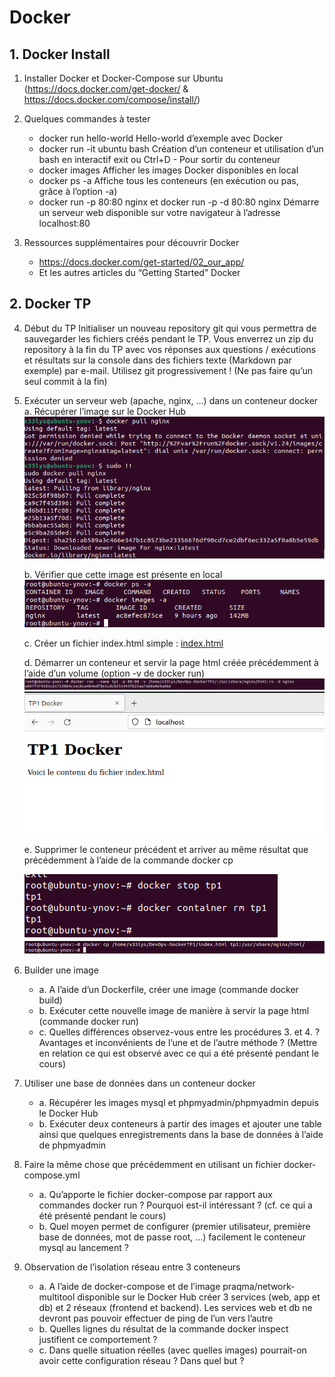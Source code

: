 # Docker

## 1. Docker Install

1. Installer Docker et Docker-Compose sur Ubuntu (https://docs.docker.com/get-docker/ &
   https://docs.docker.com/compose/install/)

2. Quelques commandes à tester
   - docker run hello-world
   Hello-world d’exemple avec Docker
   - docker run -it ubuntu bash
   Création d’un conteneur et utilisation d’un bash en interactif
   exit ou Ctrl+D - Pour sortir du conteneur
   - docker images
   Afficher les images Docker disponibles en local
   - docker ps -a
   Affiche tous les conteneurs (en exécution ou pas, grâce à l’option -a)
   - docker run -p 80:80 nginx et docker run -p -d 80:80 nginx
   Démarre un serveur web disponible sur votre navigateur à l’adresse
   localhost:80

3. Ressources supplémentaires pour découvrir Docker
   - https://docs.docker.com/get-started/02_our_app/
   - Et les autres articles du “Getting Started” Docker

## 2. Docker TP

4. Début du TP
   Initialiser un nouveau repository git qui vous permettra de sauvegarder les fichiers
   créés pendant le TP. Vous enverrez un zip du repository à la fin du TP avec vos
   réponses aux questions / exécutions et résultats sur la console dans des fichiers
   texte (Markdown par exemple) par e-mail.
   Utilisez git progressivement ! (Ne pas faire qu’un seul commit à la fin)

5. Exécuter un serveur web (apache, nginx, …) dans un conteneur docker
   a. Récupérer l’image sur le Docker Hub
![img.png](img.png)

   b. Vérifier que cette image est présente en local
![img_1.png](img_1.png)

   c. Créer un fichier index.html simple : [index.html](webSite/index.html)

   d. Démarrer un conteneur et servir la page html créée précédemment à l’aide
   d’un volume (option -v de docker run)
   ![img_3.png](img_3.png)
   ![img_2.png](img_2.png)

   e. Supprimer le conteneur précédent et arriver au même résultat que
   précédemment à l’aide de la commande docker cp

   ![img_4.png](img_4.png)
   ![img_5.png](img_5.png)

6. Builder une image
   - a. A l’aide d’un Dockerfile, créer une image (commande docker build)
   - b. Exécuter cette nouvelle image de manière à servir la page html (commande
   docker run)
   - c. Quelles différences observez-vous entre les procédures 3. et 4. ? Avantages
   et inconvénients de l’une et de l’autre méthode ? (Mettre en relation ce qui est
   observé avec ce qui a été présenté pendant le cours)
7. Utiliser une base de données dans un conteneur docker
   - a. Récupérer les images mysql et phpmyadmin/phpmyadmin depuis le
   Docker Hub
   - b. Exécuter deux conteneurs à partir des images et ajouter une table ainsi que
   quelques enregistrements dans la base de données à l’aide de phpmyadmin
8. Faire la même chose que précédemment en utilisant un fichier
   docker-compose.yml
   - a. Qu’apporte le fichier docker-compose par rapport aux commandes docker run
   ? Pourquoi est-il intéressant ? (cf. ce qui a été présenté pendant le cours)
   - b. Quel moyen permet de configurer (premier utilisateur, première base de
   données, mot de passe root, …) facilement le conteneur mysql au lancement ?
9. Observation de l’isolation réseau entre 3 conteneurs
   - a. A l’aide de docker-compose et de l’image praqma/network-multitool
   disponible sur le Docker Hub créer 3 services (web, app et db) et 2 réseaux
   (frontend et backend).
   Les services web et db ne devront pas pouvoir effectuer de ping de l’un vers
   l’autre
   - b. Quelles lignes du résultat de la commande docker inspect justifient ce
   comportement ?
   - c. Dans quelle situation réelles (avec quelles images) pourrait-on avoir cette
   configuration réseau ? Dans quel but ?
